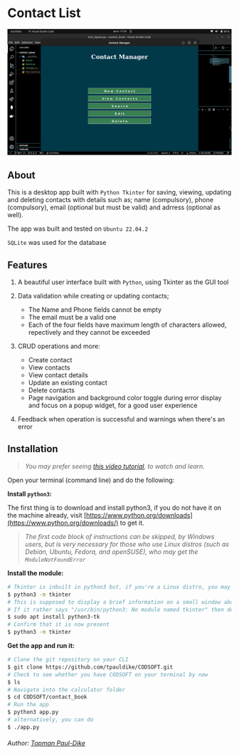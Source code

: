 # Contact List
![contact_list_with_python_tkinter](https://github.com/tpauldike/rough_work/blob/main/screenshots/contact_list.png)

## About
This is a desktop app built with `Python Tkinter` for saving, viewing, updating and deleting contacts with details such as; name (compulsory), phone (compulsory), email (optional but must be valid) and adrress (optional as well).

The app was built and tested on `Ubuntu 22.04.2`

`SQLite` was used for the database

## Features
1. A beautiful user interface built with `Python`, using Tkinter as the GUI tool
2. Data validation while creating or updating contacts;
    - The Name and Phone fields cannot be empty
    - The email must be a valid one
    - Each of the four fields have maximum length of characters allowed, repectively and they cannot be exceeded
3. CRUD operations and more:
    - Create contact
    - View contacts
    - View contact details
    - Update an existing contact
    - Delete contacts
    - Page navigation and background color toggle during error display and focus on a popup widget, for a good user experience

4. Feedback when operation is successful and warnings when there's an error

## Installation
> *You may prefer seeing [this video tutorial](https://youtu.be/_HAj5oL9GPA?si=oECWArJe0WmvKXBN), to watch and learn.*

Open your terminal (command line) and do the following:

**Install `python3`:**

The first thing is to download and install python3, if you do not have it on the machine already, visit [https://www.python.org/downloads](https://www.python.org/downloads/) to get it.

> *The first code block of instructions can be skipped, by Windows users, but is very necessary for those who use Linux distros (such as Debian, Ubuntu, Fedora, and openSUSE), who may get the `ModuleNotFoundError`*

**Install the module:**

```bash
# Tkinter is inbuilt in python3 but, if you're a Linux distro, you may need to do this:
$ python3 -m tkinter
# This is supposed to display a brief information on a small window about tkinter
# If it rather says "/usr/bin/python3: No module named tkinter" then do this
$ sudo apt install python3-tk
# Confirm that it is now present
$ python3 -m tkinter
```

**Get the app and run it:**

```bash
# Clone the git repository on your CLI
$ git clone https://github.com/tpauldike/CODSOFT.git
# Check to see whether you have CODSOFT on your terminal by now
$ ls
# Navigate into the calculator folder
$ cd CODSOFT/contact_book
# Run the app
$ python3 app.py
# alternatively, you can do
$ ./app.py
```

###### Author: [Topman Paul-Dike](https://github.com/tpauldike)